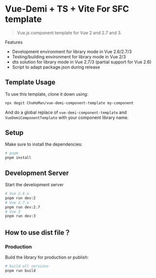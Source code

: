 # Vue-Demi + TS + Vite For SFC template

> Vue.js component template for Vue 2 and 2.7 and 3.

Features

- Development environment for library mode in Vue 2.6/2.7/3
- Testing/building environment for library mode in Vue 2/3
- dts solution for library mode in Vue 2.7/3 (partial support for Vue 2.6)
- Script to adapt package.json during release

## Template Usage

To use this template, clone it down using:

```bash
npx degit ChuHoMan/vue-demi-component-template my-component
```

And do a global replace of `vue-demi-component-template` and `VueDemiComponentTemplate` with your component library name.

## Setup

Make sure to install the dependencies:

```bash
# pnpm
pnpm install
```

## Development Server

Start the development server

```bash
# Vue 2.6.x
pnpm run dev:2
# Vue 2.7.x
pnpm run dev:2.7
# Vue 3
pnpm run dev:3
```

## How to use dist file？

### Production

Build the library for production or publish:

```bash
# build all versions
pnpm run build
```
